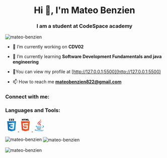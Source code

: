 <h1 align="center">Hi 👋, I'm Mateo Benzien</h1>
<h3 align="center">I am a student at CodeSpace academy</h3>

<p align="left"> <img src="https://komarev.com/ghpvc/?username=mateo-benzien&label=Profile%20views&color=0e75b6&style=flat" alt="mateo-benzien" /> </p>

- 🔭 I’m currently working on **CDV02**

- 🌱 I’m currently learning **Software Development Fundamentals and java engineering**

- 📝You can view my profile at [http://127.0.0.1:5500](http://127.0.0.1:5500)

- 📫 How to reach me **mateobenzien822@gmail.com**

<h3 align="left">Connect with me:</h3>
<p align="left">
</p>

<h3 align="left">Languages and Tools:</h3>
<p align="left"> <a href="https://www.w3schools.com/css/" target="_blank" rel="noreferrer"> <img src="https://raw.githubusercontent.com/devicons/devicon/master/icons/css3/css3-original-wordmark.svg" alt="css3" width="40" height="40"/> </a> <a href="https://www.w3.org/html/" target="_blank" rel="noreferrer"> <img src="https://raw.githubusercontent.com/devicons/devicon/master/icons/html5/html5-original-wordmark.svg" alt="html5" width="40" height="40"/> </a> <a href="https://www.java.com" target="_blank" rel="noreferrer"> <img src="https://raw.githubusercontent.com/devicons/devicon/master/icons/java/java-original.svg" alt="java" width="40" height="40"/> </a> </p>

<p><img align="left" src="https://github-readme-stats.vercel.app/api/top-langs?username=mateo-benzien&show_icons=true&locale=en&layout=compact" alt="mateo-benzien" /></p>

<p>&nbsp;<img align="center" src="https://github-readme-stats.vercel.app/api?username=mateo-benzien&show_icons=true&locale=en" alt="mateo-benzien" /></p>

<p><img align="center" src="https://github-readme-streak-stats.herokuapp.com/?user=mateo-benzien&" alt="mateo-benzien" /></p>
